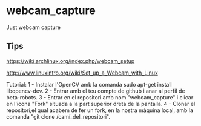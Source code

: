 # webcam_capture
Just webcam capture

## Tips
https://wiki.archlinux.org/index.php/webcam_setup

http://www.linuxintro.org/wiki/Set_up_a_Webcam_with_Linux


Tutorial:
1 - Instalar l'OpenCV amb la comanda sudo apt-get install libopencv-dev.
2 - Entrar amb el teu compte de github i anar al perfil de beta-robots.
3 - Entrar en el repositori amb nom "webcam_capture" i clicar en l'icona "Fork" situada a la part superior dreta de la pantalla.
4 - Clonar el repositori,el qual acabem de fer un fork, en la nostra màquina local, amb la comanda "git clone /camí_del_repositori".

